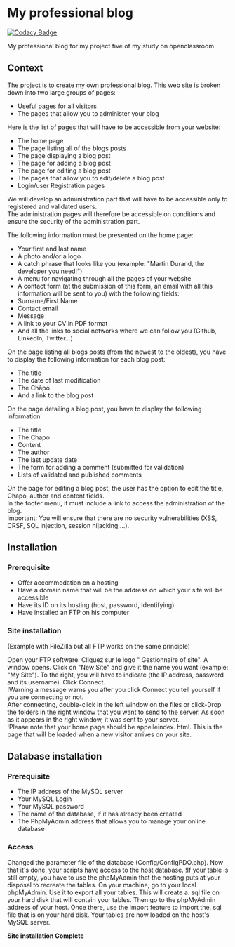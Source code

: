 # My professional blog

[![Codacy Badge](https://api.codacy.com/project/badge/Grade/93291baa746f45d7ae67a5859936cd8f)](https://app.codacy.com/app/michaelgtfr/my_professional_blog?utm_source=github.com&utm_medium=referral&utm_content=michaelgtfr/my_professional_blog&utm_campaign=Badge_Grade_Settings)

My professional blog for my project five of my study on openclassroom

## Context

The project is to create my own professional blog. This web site is broken down into two large groups of pages:

+  Useful pages for all visitors  
+  The pages that allow you to administer your blog  
  
Here is the list of pages that will have to be accessible from your website:
  
+  The home page     
+  The page listing all of the blogs posts     
+  The page displaying a blog post     
+  The page for adding a blog post     
+  The page for editing a blog post      
+  The pages that allow you to edit/delete a blog post     
+  Login/user Registration pages     
  
We will develop an administration part that will have to be accessible only to registered and validated users.  
The administration pages will therefore be accessible on conditions and ensure the security of the administration part.  

The following information must be presented on the home page:  

+  Your first and last name      
+  A photo and/or a logo     
+  A catch phrase that looks like you (example: "Martin Durand, the developer you need!")      
+  A menu for navigating through all the pages of your website     
+  A contact form (at the submission of this form, an email with all this information will be sent to you) with the following fields:           
  + Surname/First Name        
  + Contact email     
  + Message      
+ A link to your CV in PDF format     
+ And all the links to social networks where we can follow you (Github, LinkedIn, Twitter...)     

On the page listing all blogs posts (from the newest to the oldest), you have to display the following information for each blog post:  

+ The title     
+ The date of last modification     
+ The Châpo     
+ And a link to the blog post     
  
On the page detailing a blog post, you have to display the following information:  

+ The title     
+ The Chapo     
+ Content     
+ The author      
+ The last update date      
+ The form for adding a comment (submitted for validation)      
+ Lists of validated and published comments     
  
On the page for editing a blog post, the user has the option to edit the title, Chapo, author and content fields.     
In the footer menu, it must include a link to access the administration of the blog.  
Important: You will ensure that there are no security vulnerabilities (XSS, CRSF, SQL injection, session hijacking,...).  

## Installation

### Prerequisite

+ Offer accommodation on a hosting      
+ Have a domain name that will be the address on which your site will be accessible     
+ Have its ID on its hosting (host, password, Identifying)      
+ Have installed an FTP on his computer       
  
### Site installation
(Example with FileZilla but all FTP works on the same principle)  

  Open your FTP software. Cliquez sur le logo " Gestionnaire of site". A window opens. Click on "New Site" and give it the name you want (example: "My Site"). To the right, you will have to indicate (the IP address, password and its username). Click Connect.  
  !Warning a message warns you after you click Connect you tell yourself if you are connecting or not.  
  After connecting, double-click in the left window on the files or click-Drop the folders in the right window that you want to send to the server. As soon as it appears in the right window, it was sent to your server.  
  !Please note that your home page should be appelleindex. html. This is the page that will be loaded when a new visitor arrives on your site.  
  
## Database installation

### Prerequisite

+ The IP address of the MySQL server      
+ Your MySQL Login      
+ Your MySQL password     
+ The name of the database, if it has already been created      
+ The PhpMyAdmin address that allows you to manage your online database     
  
### Access

   Changed the parameter file of the database (Config/ConfigPDO.php). Now that it's done, your scripts have access to the host database.
   !If your table is still empty, you have to use the phpMyAdmin that the hosting puts at your disposal to recreate the tables. On your machine, go to your local phpMyAdmin. Use it to export all your tables. This will create a. sql file on your hard disk that will contain your tables. Then go to the phpMyAdmin address of your host. Once there, use the Import feature to import the. sql file that is on your hard disk. Your tables are now loaded on the host's MySQL server.  
   
   __Site installation Complete__

